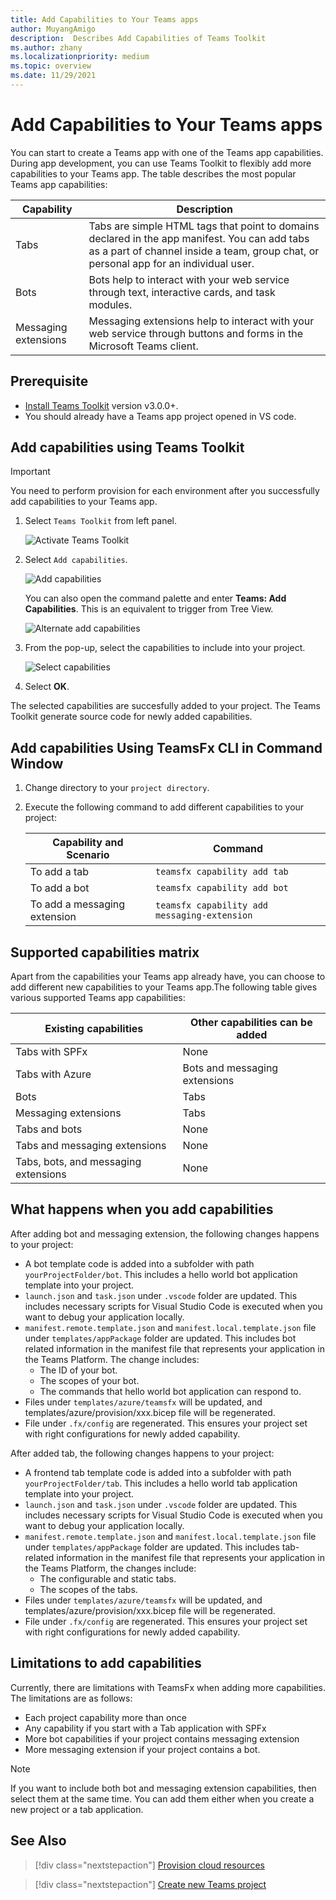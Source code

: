 ```yaml
---
title: Add Capabilities to Your Teams apps
author: MuyangAmigo
description:  Describes Add Capabilities of Teams Toolkit
ms.author: zhany
ms.localizationpriority: medium
ms.topic: overview
ms.date: 11/29/2021
---
```


# Add Capabilities to Your Teams apps

You can start to create a Teams app with one of the Teams app capabilities. During app development, you can use Teams Toolkit to flexibly add more capabilities to your Teams app. The table describes the most popular Teams app capabilities:

|**Capability**|**Description**|
|--------|-------------|
| Tabs |  Tabs are simple HTML tags that point to domains declared in the app manifest. You can add tabs as a part of channel inside a team, group chat, or personal app for an individual user.|
| Bots |  Bots help to interact with your web service through text, interactive cards, and task modules.|
| Messaging extensions | Messaging extensions help to interact with your web service through buttons and forms in the Microsoft Teams client.|

## Prerequisite

* [Install Teams Toolkit](https://marketplace.visualstudio.com/items?itemName=TeamsDevApp.ms-teams-vscode-extension) version v3.0.0+.
* You should already have a Teams app project opened in VS code.

## Add capabilities using Teams Toolkit

> [!IMPORTANT]
> You need to perform provision for each environment after you successfully add capabilities to your Teams app.

1. Select `Teams Toolkit` from left panel.

    ![Activate Teams Toolkit](./images/activate-teams-toolkit.png)
  
1. Select `Add capabilities`.

    ![Add capabilities](./images/add-capabilities.png)

      You can also open the command palette and enter **Teams: Add Capabilities**. This is an equivalent to trigger from Tree View.

    ![Alternate add capabilities](./images/alternate-capabilities.png)

1. From the pop-up, select the capabilities to include into your project.

    ![Select capabilities](./images/select-capabilities.png)

1. Select **OK**.

The selected capabilities are succesfully added to your project. The Teams Toolkit generate source code for newly added capabilities.

## Add capabilities Using TeamsFx CLI in Command Window

1. Change directory to your `project directory`.
1. Execute the following command to add different capabilities to your project:

   |Capability and Scenario| Command|
   |-----------------------|----------|
   |To add a tab|`teamsfx capability add tab`|
   |To add a bot|`teamsfx capability add bot`|
   |To add a messaging extension|`teamsfx capability add messaging-extension`|

## Supported capabilities matrix

Apart from the capabilities your Teams app already have, you can choose to add different new capabilities to your Teams app.The following table gives various supported Teams app capabilities: 

|Existing capabilities|Other capabilities can be added|
|--------------------|--------------------|
|Tabs with SPFx|None|
|Tabs with Azure|Bots and messaging extensions|
|Bots|Tabs|
|Messaging extensions|Tabs|
|Tabs and bots|None|
|Tabs and messaging extensions|None|
|Tabs, bots, and messaging extensions|None|

## What happens when you add capabilities

After adding bot and messaging extension, the following changes happens to your project:

- A bot template code is added into a subfolder with path `yourProjectFolder/bot`. This includes a hello world bot application template into your project.
- `launch.json` and `task.json` under `.vscode` folder are updated. This includes necessary scripts for Visual Studio Code is executed when you want to debug your application locally. 
- `manifest.remote.template.json` and `manifest.local.template.json` file under `templates/appPackage` folder are updated. This includes bot related information in the manifest file that represents your application in the Teams Platform. The change includes:
  - The ID of your bot.
  - The scopes of your bot.
  - The commands that hello world bot application can respond to.
- Files under `templates/azure/teamsfx` will be updated, and templates/azure/provision/xxx.bicep 	file will be regenerated.
- File under `.fx/config` are regenerated. This ensures your project set with right configurations for newly added capability.

After added tab, the following changes happens to your project:

- A frontend tab template code is added into a subfolder with path `yourProjectFolder/tab`. This includes a hello world tab application template into your project.
- `launch.json` and `task.json` under `.vscode` folder are updated. This includes necessary scripts for Visual Studio Code is executed when you want to debug your application locally. 
- `manifest.remote.template.json` and `manifest.local.template.json` file under `templates/appPackage` folder are updated. This includes tab-related information in the manifest file that represents your application in the Teams Platform, the changes include:
  - The configurable and static tabs.
  - The scopes of the tabs.
- Files under `templates/azure/teamsfx` will be updated, and templates/azure/provision/xxx.bicep 	file will be regenerated.
- File under `.fx/config` are regenerated. This ensures your project set with right configurations for newly added capability.

## Limitations to add capabilities

Currently, there are limitations with TeamsFx when adding more capabilities. The limitations are as follows:

- Each project capability more than once
- Any capability if you start with a Tab application with SPFx
- More bot capabilities if your project contains messaging extension
- More messaging extension if your project contains a bot.

> [!NOTE]
> If you want to include both bot and messaging extension capabilities, then select them at the same time. You can add them either when you create a new project or a tab application.

## See Also

> [!div class="nextstepaction"]
> [Provision cloud resources](provision.md)

> [!div class="nextstepaction"]
> [Create new Teams project](create-new-project.md)
